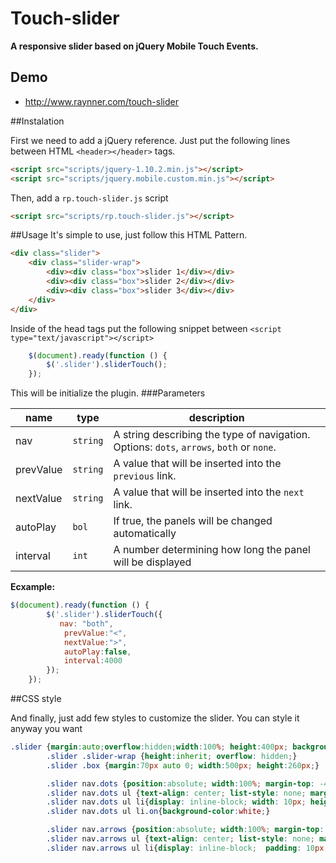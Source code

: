 # Touch-slider

**A responsive slider based on jQuery Mobile Touch Events.**

## Demo
* http://www.raynner.com/touch-slider

##Instalation

First we need to add a jQuery reference. Just put the following lines between HTML `<header></header>` tags. 
``` html
<script src="scripts/jquery-1.10.2.min.js"></script>
<script src="scripts/jquery.mobile.custom.min.js"></script>
```

Then, add a  `rp.touch-slider.js` script
``` html
<script src="scripts/rp.touch-slider.js"></script>
```

##Usage
It's simple to use, just follow this HTML Pattern.
``` html
<div class="slider">
    <div class="slider-wrap">
        <div><div class="box">slider 1</div></div>
        <div><div class="box">slider 2</div></div>
        <div><div class="box">slider 3</div></div>
    </div>
</div>
```

Inside of the head tags put the following snippet between `<script type="text/javascript"></script>`
```js
    $(document).ready(function () {
        $('.slider').sliderTouch();
    });
```
This will be initialize the plugin.
###Parameters

name         | type      | description
------------ | --------- | ----------- 
nav          | `string`  | A string describing the type of navigation. Options: `dots`, `arrows`, `both` or `none`.
prevValue    | `string`  | A value that will be inserted into the `previous` link.
nextValue    | `string`  | A value that will be inserted into the `next` link.
autoPlay     | `bol`     | If true, the panels will be changed automatically
interval     | `int`     | A number determining how long the panel will be displayed

**Ecxample:**
```js
$(document).ready(function () {
        $('.slider').sliderTouch({
           nav: "both", 
            prevValue:"<", 
            nextValue:">",
            autoPlay:false,
            interval:4000
        });
    });
```

##CSS style

And finally, just add few styles to customize the slider. You can style it anyway you want
```CSS
.slider {margin:auto;overflow:hidden;width:100%; height:400px; background-color:#221f1f;}
        .slider .slider-wrap {height:inherit; overflow: hidden;}
        .slider .box {margin:70px auto 0; width:500px; height:260px;}

        .slider nav.dots {position:absolute; width:100%; margin-top: -40px;}
        .slider nav.dots ul {text-align: center; list-style: none; margin: 0; padding: 0;}
        .slider nav.dots ul li{display: inline-block; width: 10px; height: 10px; border-radius: 10px; background: #565656; margin: 0 2px;cursor: pointer;}
        .slider nav.dots ul li.on{background-color:white;}

        .slider nav.arrows {position:absolute; width:100%; margin-top: -40px}
        .slider nav.arrows ul {text-align: center; list-style: none; margin: 0; padding: 0;}
        .slider nav.arrows ul li{display: inline-block;  padding: 10px; margin:0 10px; background: #f16272; cursor: pointer; color:#fff;}

``` 